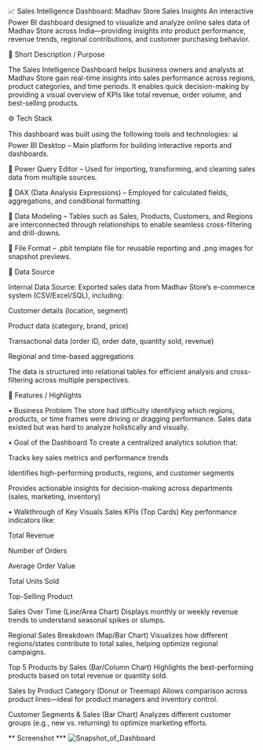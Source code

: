📈 Sales Intelligence Dashboard: 
Madhav Store Sales Insights
An interactive Power BI dashboard designed to visualize and analyze online sales data of Madhav Store across India—providing insights into product performance, revenue trends, regional contributions, and customer purchasing behavior.

🧾 Short Description / Purpose

The Sales Intelligence Dashboard helps business owners and analysts at Madhav Store gain real-time insights into sales performance across regions, product categories, and time periods. It enables quick decision-making by providing a visual overview of KPIs like total revenue, order volume, and best-selling products.

⚙️ Tech Stack

This dashboard was built using the following tools and technologies:
📊 Power BI Desktop – Main platform for building interactive reports and dashboards.

🧼 Power Query Editor – Used for importing, transforming, and cleaning sales data from multiple sources.

🧠 DAX (Data Analysis Expressions) – Employed for calculated fields, aggregations, and conditional formatting.

🧩 Data Modeling – Tables such as Sales, Products, Customers, and Regions are interconnected through relationships to enable seamless cross-filtering and drill-downs.

📁 File Format – .pbit template file for reusable reporting and .png images for snapshot previews.

🔗 Data Source

Internal Data Source: Exported sales data from Madhav Store’s e-commerce system (CSV/Excel/SQL), including:

Customer details (location, segment)

Product data (category, brand, price)

Transactional data (order ID, order date, quantity sold, revenue)

Regional and time-based aggregations

The data is structured into relational tables for efficient analysis and cross-filtering across multiple perspectives.

🌟 Features / Highlights

• Business Problem
The store had difficulty identifying which regions, products, or time frames were driving or dragging performance. Sales data existed but was hard to analyze holistically and visually.

• Goal of the Dashboard
To create a centralized analytics solution that:

Tracks key sales metrics and performance trends

Identifies high-performing products, regions, and customer segments

Provides actionable insights for decision-making across departments (sales, marketing, inventory)

• Walkthrough of Key Visuals
Sales KPIs (Top Cards)
Key performance indicators like:

Total Revenue

Number of Orders

Average Order Value

Total Units Sold

Top-Selling Product

Sales Over Time (Line/Area Chart)
Displays monthly or weekly revenue trends to understand seasonal spikes or slumps.

Regional Sales Breakdown (Map/Bar Chart)
Visualizes how different regions/states contribute to total sales, helping optimize regional campaigns.

Top 5 Products by Sales (Bar/Column Chart)
Highlights the best-performing products based on total revenue or quantity sold.

Sales by Product Category (Donut or Treemap)
Allows comparison across product lines—ideal for product managers and inventory control.

Customer Segments & Sales (Bar Chart)
Analyzes different customer groups (e.g., new vs. returning) to optimize marketing efforts.

** Screenshot  ***
![Snapshot_of_Dashboard](https://github.com/user-attachments/assets/350963af-af7f-4713-a603-46dc4334b784)
